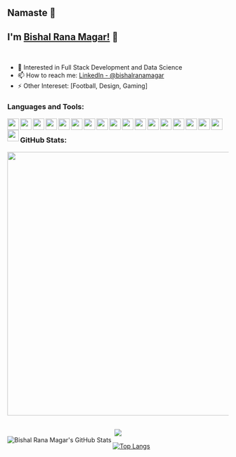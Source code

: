 ## Namaste 🙏

## I'm [Bishal Rana Magar!](https://www.ranamagarbishal.com.np) 👋

<br/>

- 🌱 Interested in Full Stack Development and Data Science
- 📫 How to reach me: [LinkedIn - @bishalranamagar](https://www.linkedin.com/in/bishal-rana-magar-056617205)
- ⚡ Other Intereset: [Football, Design, Gaming]

### Languages and Tools:

<img align="left" src="https://cdn.jsdelivr.net/gh/devicons/devicon/icons/python/python-original.svg" width="26px" />
<img align="left" src="https://cdn.jsdelivr.net/gh/devicons/devicon/icons/nodejs/nodejs-plain.svg" width="26px" />
<img align="left" src="https://cdn.jsdelivr.net/gh/devicons/devicon/icons/mysql/mysql-original.svg" width="26px" />
<img align="left" src="https://cdn.jsdelivr.net/gh/devicons/devicon/icons/mongodb/mongodb-original.svg" width="26px" />
<img align="left" src="https://cdn.jsdelivr.net/gh/devicons/devicon/icons/neo4j/neo4j-original-wordmark.svg" width="26px" />
<img align="left" src="https://cdn.jsdelivr.net/gh/devicons/devicon/icons/git/git-original.svg" width="26px" />
<img align="left" src="https://cdn.jsdelivr.net/gh/devicons/devicon/icons/django/django-plain.svg" width="26px" />
<img align="left" src="https://cdn.jsdelivr.net/gh/devicons/devicon/icons/vscode/vscode-original.svg" width="26px" />
<img align="left" src="https://cdn.jsdelivr.net/gh/devicons/devicon/icons/html5/html5-original.svg" width="26px" />
<img align="left" src="https://cdn.jsdelivr.net/gh/devicons/devicon/icons/css3/css3-original.svg" width="26px" />
<img align="left" src="https://cdn.jsdelivr.net/gh/devicons/devicon/icons/javascript/javascript-original.svg" width="26px" />
<img align="left" src="https://cdn.jsdelivr.net/gh/devicons/devicon/icons/react/react-original.svg" width="26px" />
<img align="left" src="https://cdn.jsdelivr.net/gh/devicons/devicon/icons/redux/redux-original.svg" width="26px" />
<img align="left" src="https://cdn.jsdelivr.net/gh/devicons/devicon/icons/canva/canva-original.svg" width="26px" />
<img align="left" src="https://cdn.jsdelivr.net/gh/devicons/devicon/icons/flutter/flutter-original.svg" width="26px" />
<img align="left" src="https://cdn.jsdelivr.net/gh/devicons/devicon/icons/dart/dart-original.svg" width="26px" />
<img align="left" src="https://cdn.jsdelivr.net/gh/devicons/devicon/icons/pandas/pandas-original.svg" width="26px" />
<img align="left" src="https://cdn.jsdelivr.net/gh/devicons/devicon/icons/figma/figma-original.svg" width="26px" />
          
          
<br/>

### GitHub Stats:

<p align = "center">
  <img src = "https://github-readme-streak-stats.herokuapp.com/?user=mrwhitehat07&theme=dark&hide_border=true" width = 600>
</p>

<br>
<div align = "center">
  <img src = "https://activity-graph.herokuapp.com/graph?username=mrwhitehat07&theme=dracula">
</div>

<img align="left" alt="Bishal Rana Magar's GitHub Stats" src="https://github-readme-stats.vercel.app/api?username=mrwhitehat07&show_icons=true&hide_border=true&theme=radical" />

[![Top Langs](https://github-readme-stats.vercel.app/api/top-langs/?username=mrwhitehat07&layout=compact)](https://github.com/mrwhitehat07)
